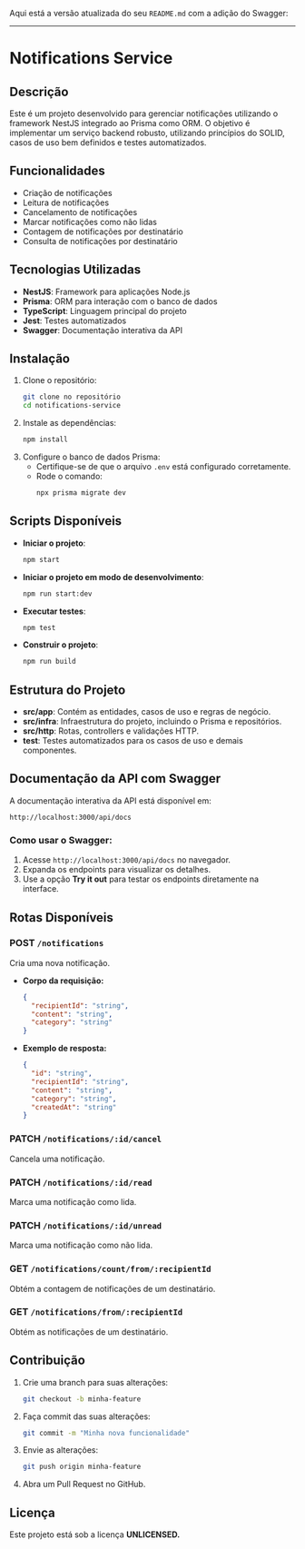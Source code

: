 Aqui está a versão atualizada do seu `README.md` com a adição do Swagger:

---

# Notifications Service

## Descrição

Este é um projeto desenvolvido para gerenciar notificações utilizando o framework NestJS integrado ao Prisma como ORM. O objetivo é implementar um serviço backend robusto, utilizando princípios do SOLID, casos de uso bem definidos e testes automatizados.

## Funcionalidades

- Criação de notificações
- Leitura de notificações
- Cancelamento de notificações
- Marcar notificações como não lidas
- Contagem de notificações por destinatário
- Consulta de notificações por destinatário

## Tecnologias Utilizadas

- **NestJS**: Framework para aplicações Node.js
- **Prisma**: ORM para interação com o banco de dados
- **TypeScript**: Linguagem principal do projeto
- **Jest**: Testes automatizados
- **Swagger**: Documentação interativa da API

## Instalação

1. Clone o repositório:
   ```bash
   git clone no repositório
   cd notifications-service
   ```
2. Instale as dependências:
   ```bash
   npm install
   ```
3. Configure o banco de dados Prisma:
   - Certifique-se de que o arquivo `.env` está configurado corretamente.
   - Rode o comando:
     ```bash
     npx prisma migrate dev
     ```

## Scripts Disponíveis

- **Iniciar o projeto**:
  ```bash
  npm start
  ```
- **Iniciar o projeto em modo de desenvolvimento**:
  ```bash
  npm run start:dev
  ```
- **Executar testes**:
  ```bash
  npm test
  ```
- **Construir o projeto**:
  ```bash
  npm run build
  ```

## Estrutura do Projeto

- **src/app**: Contém as entidades, casos de uso e regras de negócio.
- **src/infra**: Infraestrutura do projeto, incluindo o Prisma e repositórios.
- **src/http**: Rotas, controllers e validações HTTP.
- **test**: Testes automatizados para os casos de uso e demais componentes.

## Documentação da API com Swagger

A documentação interativa da API está disponível em:

```
http://localhost:3000/api/docs
```

### Como usar o Swagger:

1. Acesse `http://localhost:3000/api/docs` no navegador.
2. Expanda os endpoints para visualizar os detalhes.
3. Use a opção **Try it out** para testar os endpoints diretamente na interface.

## Rotas Disponíveis

### POST `/notifications`

Cria uma nova notificação.

- **Corpo da requisição:**
  ```json
  {
    "recipientId": "string",
    "content": "string",
    "category": "string"
  }
  ```
- **Exemplo de resposta:**
  ```json
  {
    "id": "string",
    "recipientId": "string",
    "content": "string",
    "category": "string",
    "createdAt": "string"
  }
  ```

### PATCH `/notifications/:id/cancel`

Cancela uma notificação.

### PATCH `/notifications/:id/read`

Marca uma notificação como lida.

### PATCH `/notifications/:id/unread`

Marca uma notificação como não lida.

### GET `/notifications/count/from/:recipientId`

Obtém a contagem de notificações de um destinatário.

### GET `/notifications/from/:recipientId`

Obtém as notificações de um destinatário.

## Contribuição

1. Crie uma branch para suas alterações:
   ```bash
   git checkout -b minha-feature
   ```
2. Faça commit das suas alterações:
   ```bash
   git commit -m "Minha nova funcionalidade"
   ```
3. Envie as alterações:
   ```bash
   git push origin minha-feature
   ```
4. Abra um Pull Request no GitHub.

## Licença

Este projeto está sob a licença **UNLICENSED.**
